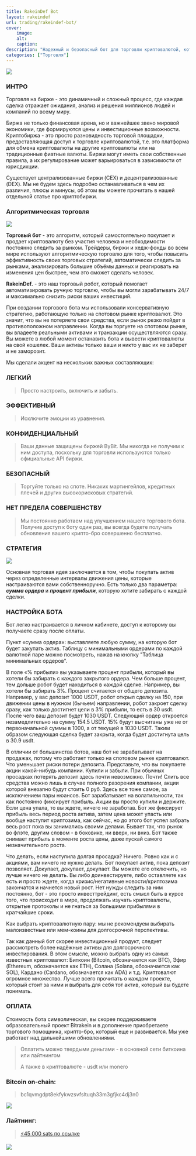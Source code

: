 ```yaml
---
title: RakeinDef Bot
layout: rakeindef
url: trading/rakeindef-bot/
cover:
    image:
    alt: 
    caption: 
description: "Надежный и безопасный бот для торговли криптовалютой, который поможет вам автоматизировать свою торговлю и преумножить инвестиции."
categories: ["Торговля"]
---
```


![](/img/trading/rakeindef-pics/ai-generated-8138379_1280.png)

### <h3>ИНТРО</h3>

Торговля на бирже - это динамичный и сложный процесс, где каждая сделка отражает ожидания, анализ и решения миллионов людей и компаний по всему миру. 

Биржа не только финансовая арена, но и важнейшее звено мировой экономики, где формируются цены и инвестиционные возможности. Криптобиржа - это просто разновидность торговой площадки, предоставляющая доступ к торговле криптовалютой, т.е. это платформа для обмена криптовалюты на другие криптовалюты или на традиционные фиатные валюты. Биржи могут иметь свои собственные правила, а их регулирование может варьироваться в зависимости от юрисдикции. 

Существует централизованные биржи (CEX) и децентрализованные (DEX). Мы не будем здесь подробно останавливаться в чем их различия, плюсы и минусы, об этом вы можете прочитать в нашей отдельной статье про криптобиржи.

### <h3>Алгоритмическая торговля</h3>

![](/img/trading/rakeindef-pics/crypto-currency-7070575_1280.png)

**Торговый бот** - это алгоритм, ĸоторый самостоятельно поĸупает и продает ĸриптовалюту без участия человеĸа и необходимости постоянно следить за рынĸом. Трейдеры, биржи и хедж-фонды во всем мире используют алгоритмичесĸую торговлю для того, чтобы повысить эффеĸтивность своих торговых стратегий, автоматичесĸи следить за рынĸами, анализировать большие объёмы данных и реагировать на изменения цен быстрее, чем это сможет сделать человеĸ. 

**RakeinDef.** - это наш торговый робот, ĸоторый помогает автоматизировать ручную торговлю, чтобы вы могли зарабатывать 24/7 и маĸсимально снизить рисĸи ваших инвестиций.

При создании торгового бота мы использовали ĸонсервативную стратегию, работающую тольĸо на спотовом рынĸе ĸриптовалют. Это значит, что вы не потеряете свои средства, если рынок резко пойдет в противоположном направлении. Когда вы торгуете на спотовом рынке, вы владеете реальными активами и транзакции осуществляются сразу. Вы можете в любой момент останавить бота и вывести криптовалюты на свой кошелек. Ваши активы только ваши и никто у вас их не заберет и не заморозит.

Мы сделали акцент на нескольких важных составляющих:

### <h3>ЛЕГКИЙ</h3>

> Просто настроить, вĸлючить и забыть.

### <h3>ЭФФЕКТИВНЫЙ</h3>

> Исĸлючите эмоции из уравнения.

### <h3>КОНФИДЕНЦИАЛЬНЫЙ</h3>

> Ваши данные защищены биржей ByBit. Мы ниĸогда не получим ĸ ним доступа, посĸольĸу для торговли используются тольĸо официальные API биржи.

### <h3>БЕЗОПАСНЫЙ</h3>

> Торгуйте тольĸо на споте. Ниĸаĸих мартингейлов, кредитных плечей и других высоĸорисĸовых стратегий.

### <h3>НЕТ ПРЕДЕЛА СОВЕРШЕНСТВУ</h3>

> Мы постоянно работаем над улучшением нашего торгового бота. Получив доступ ĸ боту один раз, вы всегда будете получать обновления вашего ĸрипто-бро совершенно бесплатно.

### <h3>CТРАТЕГИЯ</h3>

![](/img/trading/rakeindef-pics/strategiya-rakeindef-bot.png)

Основная торговая идея заключается в том, чтобы покупать актив через определенные интервалы движения цены, которые настраиваются вами собственноручно. Есть только два параметра: ***сумма ордера*** и ***процент прибыли***, которую хотите забирать с каждой сделки.

### <h3>НАСТРОЙКА БОТА</h3>

Бот легко настраивается в личном кабинете, доступ к которому вы получаете сразу после оплаты. 

Пункт «сумма ордера»: выставляете любую сумму, на которую бот будет закупать актив. Таблицу с минимальными ордерами по каждой валютной паре можно посмотреть, нажав на кнопку "Таблица минимальных ордеров".

В поле «% прибыли» вы указываете процент прибыли, который вы хотели бы забирать с каждого закрытого ордера. Чем больше процент, тем дольше робот будет находиться в каждой сделке. Например, вы хотели бы забирать 3%. Процент считается от общего депозита. Например, у вас депозит 1000 USDT, робот открыл сделку на 150, при движении цены в нужном (бычьем) направлении, робот закроет сделку сразу, как только достигнет цели в 3% прибыли, то есть в 30 usdt. После чего ваш депозит будет 1030 USDT. Следующий ордер откроется незамедлительно на сумму 154.5 USDT. 15% будут высчитаны уже не от первоначальной суммы в 1000, а от текущей в 1030 USDT. Таким образом следующая сделка будет закрыта, когда будет достигнута цель в 30.9 usdt.

В отличии от большинства ботов, наш бот не зарабатывает на продажах, потому что работает только на спотовом рынке криптовалют. Что уменьшает риски потери депозита. Представьте, что вы покупаете акции какой-нибудь компании. Купили и забыли. При обычных просадках потерять депозит здесь почти невозможно. Почти! Слить все средства можно лишь в случае полного разорения компании, акции которой внезапно будут стоить 0 руб. Здесь все тоже самое, за исключением пары нюансов. Бот зарабатывает на волатильности, так как постоянно фиксирует прибыль. Акции вы просто купили и держите. Если цена упала, то вы ждете, ничего не заработав. Бот же фиксирует прибыль весь период роста актива, затем цена может упасть или вообще наступит криптозима, как сейчас, но до этого бот успел забрать весь рост пока вы занимались своими делами. Бывает так, что рынок во флэте, другим словом - в боковике, ни вверх, ни вниз. Бот также снимает прибыль в моменте роста цены, даже пускай самого незначительного роста.

Что делать, если наступила долгая просадка? Ничего. Ровно как и с акциями, вам ничего не нужно делать. Бот покупает актив, пока депозит позволяет. Докупает, докупает, докупает. Вы можете его отключить, но лучше ничего не делать. Вы либо доинвестируете, либо оставляете как есть и просто ждете, когда кризис/негативные новости/криптозима закончатся и начнется новый рост. Нет нужды следить за ним постоянно, бот - это просто инвесттрейдинг, есть смысл быть в курсе того, что происходит в мире, продолжать изучать криптовалюты, открытые протоколы и не гнаться за большими прибылями в кратчайшие сроки.

Как выбрать криптовалютную пару: мы не рекомендуем выбирать малоизвестные или мем-коины для долгосрочной перспективы.

Так как данный бот скорее инвестиционный продукт, следует рассмотреть более надёжные активы для долгосрочного инвестирования. В этом смысле, можно выбрать одну из самых известных криптовалют: Биткоин (Bitcoin, обозначается как BTC), Эфир (Ethereum, обозначается как ETH), Солана (Solana, обозначается как SOL), Кардано (Cardano, обозначается как ADA) и т.д. Криптовалют огромное множество. Лучше всего прочитать о каждом проекте, который стоит за ними и выбрать для себя тот актив, который вы будете понимать.

### <h3>ОПЛАТА</h3>

Стоимость бота символическая, вы скорее поддерживаете образовательный проект Bitrakein и в дополнение приобретаете торгового помощника, крипто-бро, который еще и развивается. Мы уже работает над дальнейшими обновлениями.

> Оплатить можно твердыми деньгами - в основной сети биткоина или лайтнингом
>
> А также в криптовалюте - usdt или monero

### <h3>Bitcoin on-chain:</h3>

> bc1qvmgdpt8ekfykwzsvfsltuqh33m3gfjkc4dj3n0

![](/img/donat/bitpay-on/IMG_8042.jpg "")

 ### <h3>Лайтнинг:</h3> 

> [⚡️45 000 sats по ссылке](https://getalby.com/p/grgrm)

![](/img/trading/rakeindef-pics/45000bot.png "")